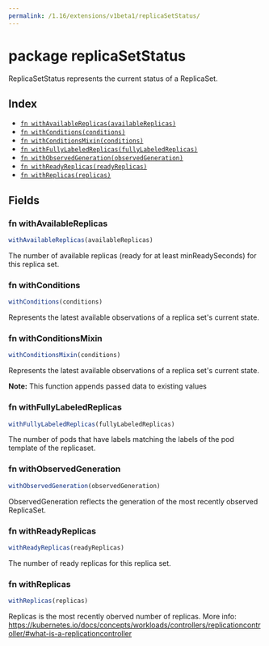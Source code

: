 ```yaml
---
permalink: /1.16/extensions/v1beta1/replicaSetStatus/
---
```


# package replicaSetStatus

ReplicaSetStatus represents the current status of a ReplicaSet.

## Index

* [`fn withAvailableReplicas(availableReplicas)`](#fn-withavailablereplicas)
* [`fn withConditions(conditions)`](#fn-withconditions)
* [`fn withConditionsMixin(conditions)`](#fn-withconditionsmixin)
* [`fn withFullyLabeledReplicas(fullyLabeledReplicas)`](#fn-withfullylabeledreplicas)
* [`fn withObservedGeneration(observedGeneration)`](#fn-withobservedgeneration)
* [`fn withReadyReplicas(readyReplicas)`](#fn-withreadyreplicas)
* [`fn withReplicas(replicas)`](#fn-withreplicas)

## Fields

### fn withAvailableReplicas

```ts
withAvailableReplicas(availableReplicas)
```

The number of available replicas (ready for at least minReadySeconds) for this replica set.

### fn withConditions

```ts
withConditions(conditions)
```

Represents the latest available observations of a replica set's current state.

### fn withConditionsMixin

```ts
withConditionsMixin(conditions)
```

Represents the latest available observations of a replica set's current state.

**Note:** This function appends passed data to existing values

### fn withFullyLabeledReplicas

```ts
withFullyLabeledReplicas(fullyLabeledReplicas)
```

The number of pods that have labels matching the labels of the pod template of the replicaset.

### fn withObservedGeneration

```ts
withObservedGeneration(observedGeneration)
```

ObservedGeneration reflects the generation of the most recently observed ReplicaSet.

### fn withReadyReplicas

```ts
withReadyReplicas(readyReplicas)
```

The number of ready replicas for this replica set.

### fn withReplicas

```ts
withReplicas(replicas)
```

Replicas is the most recently oberved number of replicas. More info: https://kubernetes.io/docs/concepts/workloads/controllers/replicationcontroller/#what-is-a-replicationcontroller